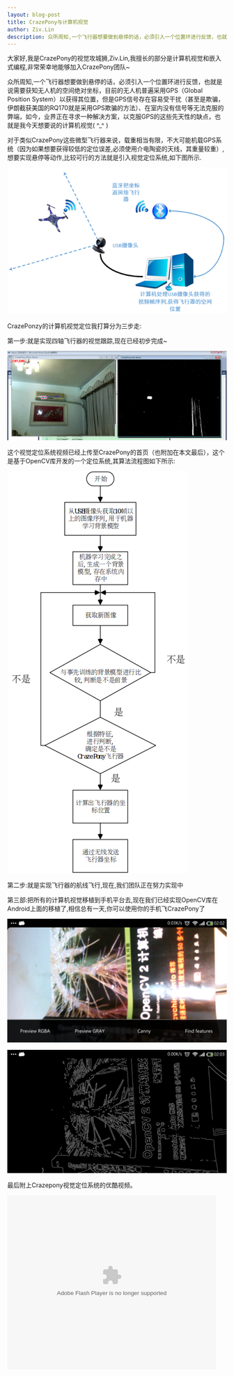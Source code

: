 ```yaml
---
layout: blog-post
title: CrazePony与计算机视觉
author: Ziv.Lin
description: 众所周知,一个飞行器想要做到悬停的话，必须引入一个位置环进行反馈，也就是说需要获知无人机的空间绝对坐标，目前的无人机普遍采用GPS（Global Position System）以获得其位置，但是GPS信号存在容易受干扰（甚至是欺骗，伊朗截获美国的RQ170就是采用GPS欺骗的方法）、在室内没有信号等无法克服的弊端，如今，业界正在寻求一种解决方案，以克服GPS的这些先天性的缺点，也就是我今天想要说的计算机视觉( ^_^ )
---
```


大家好,我是CrazePony的视觉攻城狮,Ziv.Lin,我擅长的部分是计算机视觉和嵌入式编程,非常荣幸地能够加入CrazePony团队~

众所周知,一个飞行器想要做到悬停的话，必须引入一个位置环进行反馈，也就是说需要获知无人机的空间绝对坐标，目前的无人机普遍采用GPS（Global Position System）以获得其位置，但是GPS信号存在容易受干扰（甚至是欺骗，伊朗截获美国的RQ170就是采用GPS欺骗的方法）、在室内没有信号等无法克服的弊端，如今，业界正在寻求一种解决方案，以克服GPS的这些先天性的缺点，也就是我今天想要说的计算机视觉( ^_^ )

对于类似CrazePony这些微型飞行器来说，载重相当有限，不大可能机载GPS系统（因为如果想要获得较低的定位误差,必须使用介电陶瓷的天线，其重量较重）,想要实现悬停等动作,比较可行的方法就是引入视觉定位系统,如下图所示.

![](/assets/img/post-8-1.png)

CrazePonzy的计算机视觉定位我打算分为三步走:

第一步:就是实现四轴飞行器的视觉跟踪,现在已经初步完成~

![](/assets/img/post-8-5.png)

这个视觉定位系统视频已经上传至CrazePony的首页（也附加在本文最后），这个是基于OpenCV库开发的一个定位系统,其算法流程图如下所示:

![](/assets/img/post-8-2.png)

第二步:就是实现飞行器的航线飞行,现在,我们团队正在努力实现中

第三部:把所有的计算机视觉移植到手机平台去,现在我们已经实现OpenCV库在Android上面的移植了,相信总有一天,你可以使用你的手机飞CrazePony了

![](/assets/img/post-8-3.png)

![](/assets/img/post-8-4.png)

最后附上Crazepony视觉定位系统的优酷视频。

<p>
<embed src="http://player.youku.com/player.php/sid/XNzc1NjI4NTEy/v.swf" allowFullScreen="true" quality="high" width="480" height="400" align="middle" allowScriptAccess="always" type="application/x-shockwave-flash"></embed>
</p>
